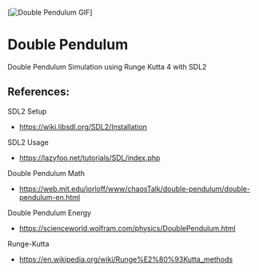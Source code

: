 [![Double Pendulum GIF](duoble_pendulum.gif)]

# Double Pendulum
Double Pendulum Simulation using Runge Kutta 4 with SDL2

## References:
SDL2 Setup
- https://wiki.libsdl.org/SDL2/Installation

SDL2 Usage
- https://lazyfoo.net/tutorials/SDL/index.php

Double Pendulum Math
- https://web.mit.edu/jorloff/www/chaosTalk/double-pendulum/double-pendulum-en.html

Double Pendulum Energy
- https://scienceworld.wolfram.com/physics/DoublePendulum.html

Runge-Kutta
- https://en.wikipedia.org/wiki/Runge%E2%80%93Kutta_methods